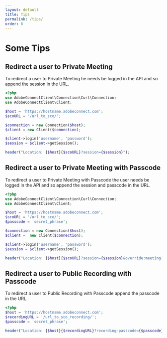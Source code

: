 ```yaml
---
layout: default
title: Tips
permalink: /tips/
order: 6
---
```


# Some Tips #

## Redirect a user to Private Meeting ##

To redirect a user to Private Meeting he needs be logged in the API and so append the session in the URL.

```php
<?php
use AdobeConnectClient\Connection\Curl\Connection;
use AdobeConnectClient\Client;

$host = 'https://hostname.adobeconnect.com';
$scoURL = '/url_to_sco/';

$connection = new Connection($host);
$client = new Client($connection);

$client->login('username', 'password');
$session = $client->getSession();

header("Location: {$host}{$scoURL}?session={$session}");
```

## Redirect a user to Private Meeting with Passcode ##

To redirect a user to Private Meeting with Passcode the user needs be logged in the API
and so append the session and passcode in the URL.

```php
<?php
use AdobeConnectClient\Connection\Curl\Connection;
use AdobeConnectClient\Client;

$host = 'https://hostname.adobeconnect.com';
$scoURL = '/url_to_sco/';
$passcode = 'secret_phrase';

$connection = new Connection($host);
$client =  new Client($connection);

$client->login('username', 'password');
$session = $client->getSession();

header("Location: {$host}{$scoURL}?session={$session}&override:meeting-passcode={$passcode}");
```

## Redirect a user to Public Recording with Passcode ##

To redirect a user to Public Recording with Passcode append the passcode in the URL.

```php
<?php
$host = 'https://hostname.adobeconnect.com';
$recordingURL = '/url_to_sco_recording/';
$passcode = 'secret_phrase';

header("Location: {$host}{$recordingURL}?recording-passcode={$passcode}");
```
